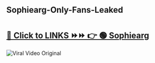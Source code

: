 
 ## Sophiearg-Only-Fans-Leaked

# <h2><a href="https://clipsfans.com/Sophiearg&ref=git">🔗 Click to LINKS ⏩⏩ 👉 🟢 Sophiearg </a></h2>

<a href="https://clipsfans.com/Sophiearg&ref=git" rel="nofollow" data-target="animated-image.originalLink"><img src="https://i.ibb.co.com/xMMVF88/686577567.gif" alt="Viral Video Original" style="max-width: 100%; display: inline-block;" data-target="animated-image.originalImage"></a>
